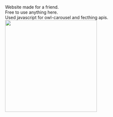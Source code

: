 Website made for a friend.<br/>
Free to use anything here.<br/>
Used javascript for owl-carousel and fecthing apis.<br/>
<img src=https://user-images.githubusercontent.com/51057957/183091405-fa4f5042-fb2d-4a83-bab9-7fbf937cd494.png width=300>
